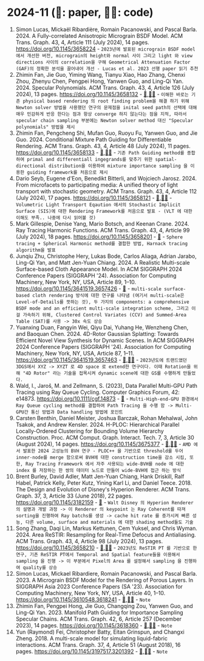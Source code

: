 # 2024-11 (📃: paper, 🧑‍💻: code)
<!-- paper title - [📃](),[🧑‍💻]() - ```Note``` -->
1. Simon Lucas, Mickaël Ribardière, Romain Pacanowski, and Pascal Barla. 2024. A Fully-correlated Anisotropic Micrograin BSDF Model. ACM Trans. Graph. 43, 4, Article 111 (July 2024), 14 pages. https://doi.org/10.1145/3658224 - ```2023년에 발표된 micrograin BSDF model에서 개선한 버전, micrograin의 height와 normal 사이 그리고 light 와 view directions 사이의 correlation을 구해 Geometrical Attenuation Factor (GAF)의 정확한 분석을 끌어내어 개선 - Lucas et al. 2023 선행 paper 읽기 추천```
2. Zhimin Fan, Jie Guo, Yiming Wang, Tianyu Xiao, Hao Zhang, Chenxi Zhou, Zhenyu Chen, Pengpei Hong, Yanwen Guo, and Ling-Qi Yan. 2024. Specular Polynomials. ACM Trans. Graph. 43, 4, Article 126 (July 2024), 13 pages. https://doi.org/10.1145/3658132 - [📃](https://arxiv.org/pdf/2405.13409),[🧑‍💻](https://github.com/mollnn/spoly) - ```이해한 바로는 기존 physical based rendering 의 root finding problem을 해결 하기 위해 Newton solver 방법을 사용했던 연구의 문제점을 inital seed path의 선택에 대해 매우 민감하게 반응 한다는 점과 항상 converge 하지 않는다는 점을 지적, 따라서 specular chain sampling 부분에는 Newton solver method 대신 "Specular polynomials" 방법을 제시```
3. Zhimin Fan, Pengcheng Shi, Mufan Guo, Ruoyu Fu, Yanwen Guo, and Jie Guo. 2024. Conditional Mixture Path Guiding for Differentiable Rendering. ACM Trans. Graph. 43, 4, Article 48 (July 2024), 11 pages. https://doi.org/10.1145/3658133 - [📃](https://zhiminfan.work/paper/conditional_mixture_preprint.pdf),[🧑‍💻](https://github.com/mollnn/conditional-mixture) - ```기존 Path Guiding method를 종합하여 primal and differentiall ingegrands를 맞추기 위한 spatial-directional distribution을 이용하여 mixture importance sampling 을 이용한 guiding framework를 처음으로 제시```
4. Dario Seyb, Eugene d'Eon, Benedikt Bitterli, and Wojciech Jarosz. 2024. From microfacets to participating media: A unified theory of light transport with stochastic geometry. ACM Trans. Graph. 43, 4, Article 112 (July 2024), 17 pages. https://doi.org/10.1145/3658121 - [📃](https://cs.dartmouth.edu/~wjarosz/publications/seyb24from.pdf),[🧑‍💻](https://github.com/daseyb/gpis-light-transport) - ```Volumetric Light Transport Eqaution 에서의 Stochastic Implicit Surface (SIS)에 대한 Rendering Framework를 처음으로 발표 - (VLT 에 대한 이해도 부족.. 나중에 다시 읽어볼 것)```
5. Mark Gillespie, Denise Yang, Mario Botsch, and Keenan Crane. 2024. Ray Tracing Harmonic Functions. ACM Trans. Graph. 43, 4, Article 99 (July 2024), 18 pages. https://doi.org/10.1145/3658201 - [📃](https://dl.acm.org/doi/pdf/10.1145/3658201) - ```Sphere tracing + Spherical Harmonic method를 결합한 방법, Harnack tracing algorithm을 발표```
6. Junqiu Zhu, Christophe Hery, Lukas Bode, Carlos Aliaga, Adrian Jarabo, Ling-Qi Yan, and Matt Jen-Yuan Chiang. 2024. A Realistic Multi-scale Surface-based Cloth Appearance Model. In ACM SIGGRAPH 2024 Conference Papers (SIGGRAPH '24). Association for Computing Machinery, New York, NY, USA, Article 89, 1–10. https://doi.org/10.1145/3641519.3657426 - [📃](https://dl.acm.org/doi/pdf/10.1145/3641519.3657426) - ```multi-scale surface-based cloth rendering 방식에 대한 연구를 나타냄 (여기서 multi-scale은 Level-of-Details를 뜻하는 것), 두 가지의 components: a comprehensive BSDF mode and an efficient multi-scale integration scheme, 그리고 이걸 가속하기 위해, Clustered Control Variates (CCV) and Summed-Area Table (SAT)를 사용 -> 30x 속도 상승```
7. Yuanxing Duan, Fangyin Wei, Qiyu Dai, Yuhang He, Wenzheng Chen, and Baoquan Chen. 2024. 4D-Rotor Gaussian Splatting: Towards Efficient Novel View Synthesis for Dynamic Scenes. In ACM SIGGRAPH 2024 Conference Papers (SIGGRAPH '24). Association for Computing Machinery, New York, NY, USA, Article 87, 1–11. https://doi.org/10.1145/3641519.3657463 - [📃](https://arxiv.org/pdf/2402.03307),[🧑‍💻](https://weify627.github.io/4drotorgs/) - ```2023년도에 트랜드였던 3DGS에서 XYZ -> XYZT 로 4D space 로 extend한 연구이다. 이때 Rotation을 위해 "4D Rotor" 라는 기술을 접목시켜 dynamic scene에 대한 GS를 수행하게 만들었다.```
8. Wald, I., Jaroš, M. and Zellmann, S. (2023), Data Parallel Multi-GPU Path Tracing using Ray Queue Cycling. Computer Graphics Forum, 42: e14873. https://doi.org/10.1111/cgf.14873 - [📃](https://diglib.eg.org/server/api/core/bitstreams/37567523-0652-43c1-84b3-d25c7f3b0951/content) - ```Multi-High-end-GPU 환경에서 Ray Queue cycling method를 결합하여 Path Tracing 을 수행 함 -> Multi-GPU간 통신 방법과 Data handling 방법에 포인트```
9. Carsten Benthin, Daniel Meister, Joshua Barczak, Rohan Mehalwal, John Tsakok, and Andrew Kensler. 2024. H-PLOC: Hierarchical Parallel Locally-Ordered Clustering for Bounding Volume Hierarchy Construction. Proc. ACM Comput. Graph. Interact. Tech. 7, 3, Article 30 (August 2024), 14 pages. https://doi.org/10.1145/3675377 - [📃](https://gpuopen.com/download/publications/HPLOC.pdf),[🧑‍💻](https://gist.github.com/natevm/6618402427ad6466bf555d67602adfa8) - ```AMD 에서 발표한 2024 고성능의 BVH 연구 - PLOC++ 을 기반으로 threshold를 두어 inner-node를 merge 함으로써 BVH에 대한 construction time을 감소 시킴, 또한, Ray Tracing Framework 에서 자주 사용되는 wide-BVH를 node 에 대한 index 를 저장하는 한 쌍의 데이터 노드로 만들어 wide-BVH에 접근 하는 방식```
10. Brent Burley, David Adler, Matt Jen-Yuan Chiang, Hank Driskill, Ralf Habel, Patrick Kelly, Peter Kutz, Yining Karl Li, and Daniel Teece. 2018. The Design and Evolution of Disney's Hyperion Renderer. ACM Trans. Graph. 37, 3, Article 33 (June 2018), 22 pages. https://doi.org/10.1145/3182159 - [📃](https://media.disneyanimation.com/uploads/production/publication_asset/177/asset/a.pdf) - ```Walt Disney 의 Hyperion Renderer 의 설명과 개발 과정 -> 이 Renderer 의 keypoint 는 Ray Coherent를 따져 sorting을 진행하여 Ray batchs를 생성 -> cache hit rate 를 증가시켜 빠른 성능, 다른 volume, surface and materials 에 대한 shading method들도 기술```
11. Song Zhang, Daqi Lin, Markus Kettunen, Cem Yuksel, and Chris Wyman. 2024. Area ReSTIR: Resampling for Real-Time Defocus and Antialiasing. ACM Trans. Graph. 43, 4, Article 98 (July 2024), 13 pages. https://doi.org/10.1145/3658210 - [📃](https://dl.acm.org/doi/pdf/10.1145/3658210),[🧑‍💻](https://github.com/guiqi134/Area-ReSTIR) - ```2023년도 ReSTIR PT 를 기반으로 한 연구, 기존 ReSTIR PT에서 Temporal and Spatial feature들을 이용해서 sampling 을 진행 -> 이 부분에서 Pixel의 Area 를 설정해서 sampling 을 진행하여 quality를 상승``` 
12. Simon Lucas, Mickael Ribardiere, Romain Pacanowski, and Pascal Barla. 2023. A Micrograin BSDF Model for the Rendering of Porous Layers. In SIGGRAPH Asia 2023 Conference Papers (SA '23). Association for Computing Machinery, New York, NY, USA, Article 40, 1–10. https://doi.org/10.1145/3610548.3618241 - [📃](),[🧑‍💻]() - ```Note```
13. Zhimin Fan, Pengpei Hong, Jie Guo, Changqing Zou, Yanwen Guo, and Ling-Qi Yan. 2023. Manifold Path Guiding for Importance Sampling Specular Chains. ACM Trans. Graph. 42, 6, Article 257 (December 2023), 14 pages. https://doi.org/10.1145/3618360 - [📃](),[🧑‍💻]() - ```Note```
14. Yun (Raymond) Fei, Christopher Batty, Eitan Grinspun, and Changxi Zheng. 2018. A multi-scale model for simulating liquid-fabric interactions. ACM Trans. Graph. 37, 4, Article 51 (August 2018), 16 pages. https://doi.org/10.1145/3197517.3201392 - [📃](),[🧑‍💻]() - ```Note```
